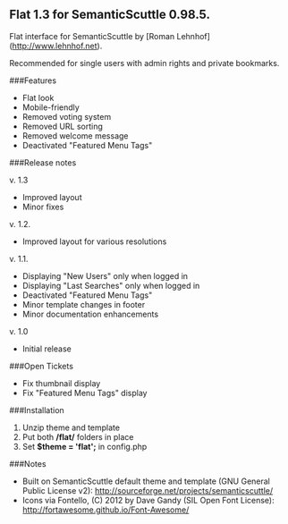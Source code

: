 Flat 1.3 for SemanticScuttle 0.98.5.
------------------------------------

Flat interface for SemanticScuttle by [Roman Lehnhof] (http://www.lehnhof.net).

Recommended for single users with admin rights and private bookmarks.

###Features

* Flat look
* Mobile-friendly
* Removed voting system
* Removed URL sorting
* Removed welcome message
* Deactivated "Featured Menu Tags"

###Release notes

v. 1.3

* Improved layout
* Minor fixes

v. 1.2.

* Improved layout for various resolutions

v. 1.1.

* Displaying "New Users" only when logged in
* Displaying "Last Searches" only when logged in
* Deactivated "Featured Menu Tags"
* Minor template changes in footer
* Minor documentation enhancements

v. 1.0

* Initial release

###Open Tickets

* Fix thumbnail display
* Fix "Featured Menu Tags" display

###Installation

1. Unzip theme and template
2. Put both **/flat/** folders in place
3. Set **$theme = 'flat';** in config.php

###Notes

* Built on SemanticScuttle default theme and template (GNU General Public License v2): http://sourceforge.net/projects/semanticscuttle/
* Icons via Fontello, (C) 2012 by Dave Gandy (SIL Open Font License): http://fortawesome.github.io/Font-Awesome/


